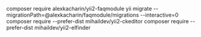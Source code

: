 composer require alexkacharin/yii2-faqmodule 
yii migrate --migrationPath=@alexkacharin/faqmodule/migrations --interactive=0
composer require --prefer-dist mihaildev/yii2-ckeditor 
composer require --prefer-dist mihaildev/yii2-elfinder 
